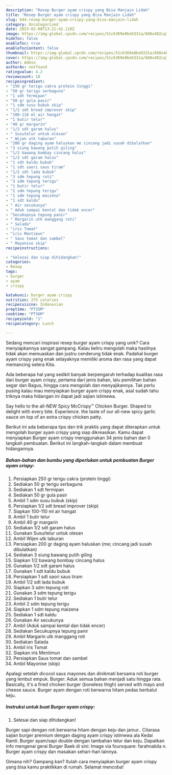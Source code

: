 ```yaml
---
description: "Resep Burger ayam crispy yang Bisa Manjain Lidah"
title: "Resep Burger ayam crispy yang Bisa Manjain Lidah"
slug: 644-resep-burger-ayam-crispy-yang-bisa-manjain-lidah
category: Uncategorized
date: 2023-02-08T13:21:42.110Z
image: https://img-global.cpcdn.com/recipes/51c6369e8bd4331a/680x482cq70/burger-ayam-crispy-foto-resep-utama.jpg
hideToc: false
enableToc: true
enableTocContent: false
thumbnail: https://img-global.cpcdn.com/recipes/51c6369e8bd4331a/680x482cq70/burger-ayam-crispy-foto-resep-utama.jpg
cover: https://img-global.cpcdn.com/recipes/51c6369e8bd4331a/680x482cq70/burger-ayam-crispy-foto-resep-utama.jpg
author: Admin
authorAv: notfound
ratingvalue: 4.2
reviewcount: 18
recipeingredient:
- "250 gr terigu cakra protein tinggi"
- "50 gr terigu serbaguna"
- "1 sdt fermipan"
- "50 gr gula pasir"
- "1 sdm susu bubuk skip"
- "1/2 sdt bread improver skip"
- "100-110 ml air hangat"
- "1 butir telur"
- "40 gr margarin"
- "1/2 sdt garam halus"
- " Susutelur untuk olesan"
- " Wijen utk taburan"
- "200 gr daging ayam haluskan me cincang jadi susah dibulatkan"
- "3 siung bawang putih giling"
- "1/2 bawang bombay cincang halus"
- "1/2 sdt garam halus"
- "1 sdt kaldu bubuk"
- "1 sdt saori saus tiram"
- "1/2 sdt lada bubuk"
- "3 sdm tepung roti"
- "3 sdm tepung terigu"
- "1 butir telur"
- "2 sdm tepung terigu"
- "1 sdm tepung maizena"
- "1 sdt kaldu"
- " Air secukunya"
- " Aduk sampai kental dan tidak encer"
- "Secukupnya tepung panir"
- " Margarin utk manggang roti"
- " Salada"
- "iris Tomat"
- "iris Mentimun"
- " Saus tomat dan sambel"
- " Mayonise skip"
recipeinstructions:

- "Selesai dan siap dihidangkan!"
categories:
- Resep
tags:
- burger
- ayam
- crispy

katakunci: burger ayam crispy 
nutrition: 275 calories
recipecuisine: Indonesian
preptime: "PT35M"
cooktime: "PT36M"
recipeyield: "1"
recipecategory: Lunch

---
```





Sedang mencari inspirasi resep burger ayam crispy yang unik? Cara menyiapkannya sangat gampang. Kalau keliru mengolah maka hasilnya tidak akan memuaskan dan justru cenderung tidak enak. Padahal burger ayam crispy yang enak selayaknya memiliki aroma dan rasa yang dapat memancing selera Kita.





Ada beberapa hal yang sedikit banyak berpengaruh terhadap kualitas rasa dari burger ayam crispy, pertama dari jenis bahan, lalu pemilihan bahan segar dan Bagus, hingga cara mengolah dan menyajikannya. Tak perlu pusing kalau mau menyiapkan burger ayam crispy enak,      asal sudah tahu triknya maka hidangan ini dapat jadi sajian istimewa.














Say hello to the all-NEW Spicy McCrispy™ Chicken Burger. Shaped to delight with every bite. Experience. the taste of our all-new spicy garlic sauce on top of an extra crispy chicken patty.






Berikut ini ada beberapa tips dan trik praktis yang dapat diterapkan untuk mengolah burger ayam crispy yang siap dikreasikan. Kamu dapat menyiapkan Burger ayam crispy menggunakan 34 jenis bahan dan 0 langkah pembuatan. Berikut ini langkah-langkah dalam membuat hidangannya.

<!--inarticleads1-->

##### Bahan-bahan dan bumbu yang diperlukan untuk pembuatan Burger ayam crispy:

1. Persiapkan 250 gr terigu cakra (protein tinggi)
1. Sediakan 50 gr terigu serbaguna
1. Sediakan 1 sdt fermipan
1. Sediakan 50 gr gula pasir
1. Ambil 1 sdm susu bubuk (skip)
1. Persiapkan 1/2 sdt bread improver (skip)
1. Siapkan 100-110 ml air hangat
1. Ambil 1 butir telur
1. Ambil 40 gr margarin
1. Sediakan 1/2 sdt garam halus
1. Gunakan  Susu/telur untuk olesan
1. Ambil  Wijen utk taburan
1. Persiapkan 200 gr daging ayam haluskan (me; cincang jadi susah dibulatkan)
1. Sediakan 3 siung bawang putih giling
1. Siapkan 1/2 bawang bombay cincang halus
1. Gunakan 1/2 sdt garam halus
1. Gunakan 1 sdt kaldu bubuk
1. Persiapkan 1 sdt saori saus tiram
1. Ambil 1/2 sdt lada bubuk
1. Siapkan 3 sdm tepung roti
1. Gunakan 3 sdm tepung terigu
1. Sediakan 1 butir telur
1. Ambil 2 sdm tepung terigu
1. Siapkan 1 sdm tepung maizena
1. Sediakan 1 sdt kaldu
1. Gunakan  Air secukunya
1. Ambil  (Aduk sampai kental dan tidak encer)
1. Sediakan Secukupnya tepung panir
1. Ambil  Margarin utk manggang roti
1. Sediakan  Salada
1. Ambil iris Tomat
1. Siapkan iris Mentimun
1. Persiapkan  Saus tomat dan sambel
1. Ambil  Mayonise (skip)


Apalagi setelah dicocol saus mayones dan dinikmati bersama roti burger yang lembut empuk. Burger: Aduk semua bahan menjadi satu hingga rata. Basically, it&#39;s a fried chicken burger (boneless thigh) served with mayo and cheese sauce. Burger ayam dengan roti berwarna hitam pedas berbalut keju. 

<!--inarticleads2-->

##### Instruksi untuk buat Burger ayam crispy:


1. Selesai dan siap dihidangkan!

Burger sapi dengan roti berwarna hitam dengan keju dan jamur.. Citarasa sajian burger premium dengan daging ayam crispy istimewa ala Kedai Ramli. Burger ayam/sapi double dengan tambahan telur dan keju. Dapatkan info mengenai gerai Burger Baek di sini: Image via foursquare: farahnabila n. Burger ayam crispy dan masakan sehari-hari lainnya. 

Gimana nih? Gampang kan? Itulah cara menyiapkan burger ayam crispy yang bisa kamu praktikkan di rumah. Selamat mencoba!
